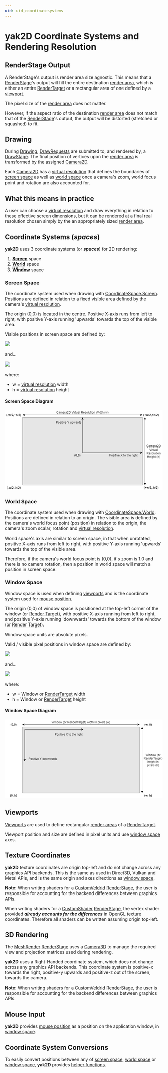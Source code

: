 ```yaml
---
uid: uid_coordinatesystems
---
```


# **yak2D** Coordinate Systems and Rendering Resolution

## RenderStage Output

A RenderStage's output is render area size agnostic. This means that a [RenderStage](xref:uid_renderstages)'s output will fill the entire destination [render area](xref:uidglossary#RenderArea), which is either an entire [RenderTarget](xref:uid_rendertargets) or a rectangular area of one defined by a [viewport](xref:uid_viewports). 

The pixel size of the [render area](xref:uidglossary#RenderArea) does not matter. 

However, if the aspect ratio of the destination [render area](xref:uidglossary#RenderArea) does not match that of the [RenderStage](xref:uid_renderstages)'s output, the output will be distorted (stretched or squashed) to fit.

## Drawing

During [Drawing](xref:uid_glossary#Drawing), [DrawRequests](xref:Yak2D.DrawRequest) are submitted to, and rendered by, a [DrawStage](xref:Yak2D.IDrawStage). The final position of vertices upon the [render area](xref:uidglossary#RenderArea) is transformed by the assigned [Camera2D](xref:Yak2D.ICamera2D).

Each [Camera2D](xref:Yak2D.ICamera2D) has a [virtual resolution](xref:uid_glossary#VirtualResolution) that defines the boundaries of [screen space](xref:uid_coordinatesystems#screenspace) as well as [world space](xref:uid_coordinatesystems#worldspace) once a camera's zoom, world focus point and rotation are also accounted for.

## What this means in practice

A user can choose a [virtual resolution](xref:uid_glossary#VirtualResolution) and draw everything in relation to these effective screen dimensions, but it can be rendered at a final real resolution chosen simply by the an appropriately sized [render area](xref:uidglossary#RenderArea).  

## Coordinate Systems (***spaces***)

**yak2D** uses 3 coordinate systems (or ***spaces***) for 2D rendering:

1. [**Screen**](xref:uid_coordinatesystems#screen-space) space
2. [**World**](xref:uid_coordinatesystems#world-space) space
3. [**Window**](xref:uid_coordinatesystems#window-space) space

### **Screen Space**
The coordinate system used when drawing with [CoordinateSpace.Screen](xref:Yak2D.CoordinateSpace). Positions are defined in relation to a fixed visible area defined by the camera's [virtual resolution](xref:uid_glossary#VirtualResolution).

The origin (0,0) is located in the centre. Positive X-axis runs from left to right, with positive Y-axis running 'upwards' towards the top of the visible area.

Visible positions in screen space are defined by:

<img src="https://render.githubusercontent.com/render/math?math=-w/2 \geq x < w/2">

and...

<img src="https://render.githubusercontent.com/render/math?math=-h/2 \geq y < h/2">

where:
- w = [virtual resolution](xref:uid_glossary#VirtualResolution) width
- h = [virtual resolution](xref:uid_glossary#VirtualResolution) height

#### Screen Space Diagram
![](../images/screenspace.png)

### **World Space**
The coordinate system used when drawing with [CoordinateSpace.World](xref:Yak2D.CoordinateSpace). Positions are defined in relation to an origin. The visible area is defined by the camera's world focus point (position) in relation to the origin, the camera's zoom scalar, rotation and [virtual resolution](xref:uid_glossary#VirtualResolution).

World space's axis are similar to screen space, in that when unrotated, positive X-axis runs from left to right, with positive Y-axis running 'upwards' towards the top of the visible area.

Therefore, if the camera's world focus point is (0,0), it's zoom is 1.0 and there is no camera rotation, then a position in world space will match a position in screen space.

### **Window Space**
Window space is used when defining [viewports](xref:uid_viewports) and is the coordinate system used for [mouse position](xref:Yak2D.Input.MousePosition).

The origin (0,0) of window space is positioned at the top-left corner of the window (or [Render Target](xref:uid_rendertargets)), with positive X-axis running from left to right, and positive Y-axis running 'downwards' towards the bottom of the window (or [Render Target](xref:uid_rendertargets)).

Window space units are absolute pixels.

Valid / visible pixel positions in window space are defined by:

<img src="https://render.githubusercontent.com/render/math?math=0 \geq x < w">

and...

<img src="https://render.githubusercontent.com/render/math?math=0 \geq y < h">

where:
- w = Window or [RenderTarget](xref:uid_rendertargets) width
- h = Window or [RenderTarget](xref:uid_rendertargets) height


#### Window Space Diagram
![](../images/windowspace.png)

## Viewports
[Viewports](xref:uid_viewports) are used to define rectangular [render areas](xref:uidglossary#RenderArea) of a [RenderTarget](xref:uid_rendertargets). 

Viewport position and size are defined in pixel units and use [window space](xref:uid_coordinatesystems#window-space) axes.

## Texture Coordinates

**yak2D** texture coordinates are origin top-left and do not change across any graphics API backends. This is the same as used in Direct3D, Vulkan and Metal APIs, and is the same origin and axes directions as [window space](xref:uid_coordinatesystems#window-space).

**Note:** When writing shaders for a [CustomVeldrid](xref:Yak2D.ICustomVeldrid) [RenderStage](xref:uid_renderstages), the user is responsible for accounting for the backend differences between graphics APIs.

When writing shaders for a [CustomShader](xref:Yak2D.ICustomShader) [RenderStage](xref:uid_renderstages), the vertex shader provided ***already accounts for the differences*** in OpenGL texture coordinates. Therefore all shaders can be written assuming origin top-left.

## 3D Rendering

The [MeshRender](xref:Yak2D.IMeshRender) [RenderStage](xref:uid_renderstages) uses a [Camera3D](xref:Yak2D.ICamera3D) to manage the required view and projection matrices used during rendering. 

**yak2D** uses a Right-Handed coordinate system, which does not change across any graphics API backends. This coordinate system is positive-x towards the right, positive-y upwards and positive-z out of the screen, towards the camera.

**Note:** When writing shaders for a [CustomVeldrid](xref:Yak2D.ICustomVeldrid) [RenderStage](xref:uid_renderstages), the user is responsible for accounting for the backend differences between graphics APIs.

## Mouse Input
**yak2D** provides [mouse position](xref:Yak2D.Input.MousePosition) as a position on the application window, in [window space](xref:uid_coordinatesystems#window-space).

## Coordinate System Conversions

To easily convert positions between any of [screen space](xref:uid_coordinatesystems#screen-space), [world space](xref:uid_coordinatesystems#world-space) or [window space](xref:uid_coordinatesystems#window-space), **yak2D** provides [helper functions](xref:Yak2D.ICoordinateTransforms).

